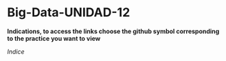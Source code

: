 
# Big-Data-UNIDAD-12 

**Indications, to access the links choose the github symbol corresponding to the practice you want to view**

*Indice*

